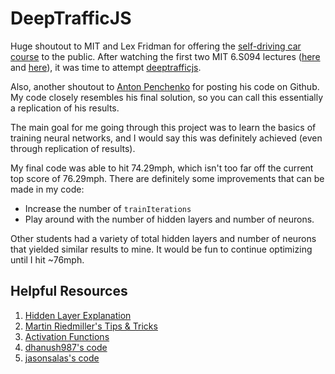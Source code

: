 # DeepTrafficJS
Huge shoutout to MIT and Lex Fridman for offering the [self-driving car course](http://selfdrivingcars.mit.edu/) to the public. After watching the first two MIT 6.S094 lectures ([here](https://www.youtube.com/watch?v=1L0TKZQcUtA&feature=youtu.be) and [here](https://www.youtube.com/watch?v=QDzM8r3WgBw&feature=youtu.be)), it was time to attempt [deeptrafficjs](http://selfdrivingcars.mit.edu/deeptrafficjs/).

Also, another shoutout to [Anton Penchenko](https://github.com/parilo/DeepTraffic-solution) for posting his code on Github. My code closely resembles his final solution, so you can call this essentially a replication of his results.

The main goal for me going through this project was to learn the basics of training neural networks, and I would say this was definitely achieved (even through replication of results). 

My final code was able to hit 74.29mph, which isn't too far off the current top score of 76.29mph. There are definitely some improvements that can be made in my code:
- Increase the number of `trainIterations`
- Play around with the number of hidden layers and number of neurons.

Other students had a variety of total hidden layers and number of neurons that yielded similar results to mine. It would be fun to continue optimizing until I hit ~76mph.

## Helpful Resources
1. [Hidden Layer Explanation](https://stats.stackexchange.com/questions/63152/what-does-the-hidden-layer-in-a-neural-network-compute) 
2. [Martin Riedmiller's Tips & Tricks](https://pdfs.semanticscholar.org/03fd/37aba0c900e232550cf8cc7f66e9465fae94.pdf) 
3. [Activation Functions](https://medium.com/towards-data-science/activation-functions-and-its-types-which-is-better-a9a5310cc8f)
4. [dhanush987's code](https://github.com/dhanush987/DeepTraffic) 
5. [jasonsalas's code](https://github.com/jasonsalas/deeptraffic) 